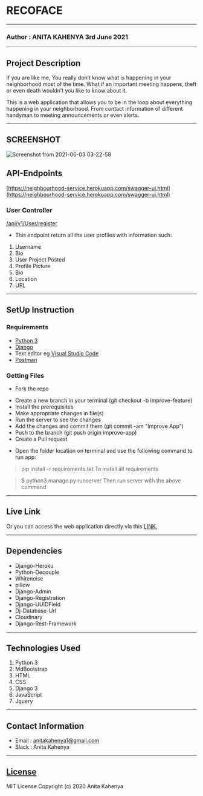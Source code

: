 # RECOFACE
*****
### Author : ANITA KAHENYA 3rd June 2021
****
## Project Description
If you are like me, You really don’t know what is happening in your neighborhood most of the time. What if an important meeting happens, theft or even death wouldn’t you like to know about it.

This is a web application that allows you to be in the loop about everything happening in your neighborhood. From contact information of different handyman to meeting announcements or even alerts.
******

## SCREENSHOT
![Screenshot from 2021-06-03 03-22-58](https://user-images.githubusercontent.com/62019551/120568098-e5976f00-c41b-11eb-83e1-1f9af7ec9eb2.png)

## API-Endpoints
[https://neighbourhood-service.herokuapp.com/swagger-ui.html](https://neighbourhood-service.herokuapp.com/swagger-ui.html)
### User Controller
[/api/v1/User/register](https:///api/v1/User/register)
* This endpoint return all the user profiles with information such:

1. Username
2. Bio
3. User Project Posted
4. Profile Picture
5. Bio
6. Location
7. URL


********
## SetUp Instruction
### Requirements
* [Python 3](https://www.python.org/downloads/)
* [Django](https://www.djangoproject.com/)
* Text editor eg [Visual Studio Code](https://code.visualstudio.com/download)
* [Postman](https://www.postman.com/downloads/)


### Getting Files
* Fork the repo
- Create a new branch in your terminal (git checkout -b improve-feature)
- Install the prerequisites
- Make appropriate changes in file(s)
- Run the server to see the changes
- Add the changes and commit them (git commit -am "Improve App")
- Push to the branch (git push origin improve-app)
- Create a Pull request
* Open the folder location on terminal and use the following command to run app:

> pip install -r requirements.txt
To install all requirements

> $ python3 manage.py runserver
Then run server with the above command
*****
## Live Link
Or you can access the web application directly via this [LINK.](/https://anitanbh.herokuapp.com/)
*****
## Dependencies
- Django-Heroku
- Python-Decouple
- Whitenoise
- pillow
- Django-Admin
- Django-Registration
- Django-UUIDField
- Dj-Database-Url
- Cloudinary
- Django-Rest-Framework
*****
## Technologies Used
1. Python 3
2. MdBootstrap
3. HTML
4. CSS
5. Django 3
6. JavaScript
7. Jquery
*****
## Contact Information
* Email : anitakahenya1@gmail.com
* Slack : Anita Kahenya
*****
## [License](LICENSE)
MIT License
Copyright (c) 2020 Anita Kahenya